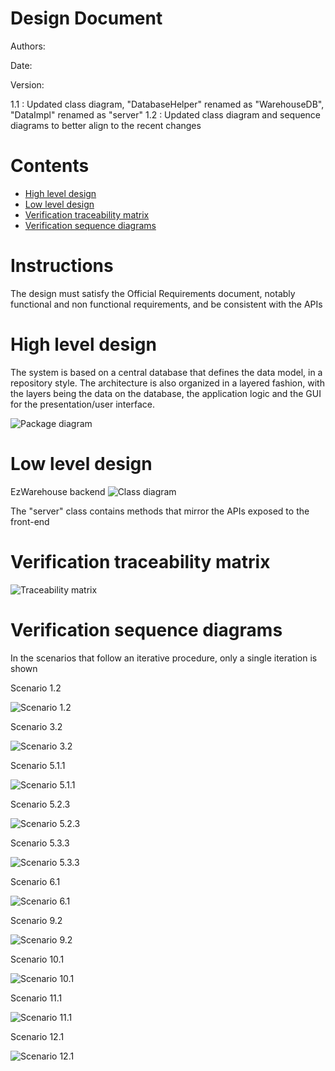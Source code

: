 # Design Document 


Authors: 

Date:

Version:


 1.1 : Updated class diagram, "DatabaseHelper" renamed as "WarehouseDB", "DataImpl" renamed as "server" 
 1.2 : Updated class diagram and sequence diagrams to better align to the recent changes


# Contents

- [High level design](#package-diagram)
- [Low level design](#class-diagram)
- [Verification traceability matrix](#verification-traceability-matrix)
- [Verification sequence diagrams](#verification-sequence-diagrams)

# Instructions

The design must satisfy the Official Requirements document, notably functional and non functional requirements, and be consistent with the APIs

# High level design 


The system is based on a central database that defines the data model, in a repository style. The architecture is also organized in a layered fashion, with the layers being the data on the database, the application logic and the GUI for the presentation/user interface.


![Package diagram](Images/PackageDiagram.jpg "PackageDiagram")






# Low level design


EzWarehouse backend
![Class diagram](Images/ClassDiagram.jpg "ClassDiagram")







The "server" class contains methods that mirror the APIs exposed to the front-end
# Verification traceability matrix


![Traceability matrix](Images/Verification_Traceability_Matrix_Subs_Included_page-0001.jpg "Traceability Matrix")









# Verification sequence diagrams 

In the scenarios that follow an iterative procedure, only a single iteration is shown

Scenario 1.2

![Scenario 1.2](Images/Scenario_1.2.jpg "Scenario 1.2")

Scenario 3.2

![Scenario 3.2](Images/Scenario_3.2.jpg "Scenario 3.2")

Scenario 5.1.1

![Scenario 5.1.1](Images/Scenario_5.1.1.jpg "Scenario 5.1.1")

Scenario 5.2.3

![Scenario 5.2.3](Images/Scenario_5.2.3.jpg "Scenario 5.2.3")

Scenario 5.3.3

![Scenario 5.3.3](Images/Scenario_5.3.3.jpg "Scenario 5.3.3")

Scenario 6.1

![Scenario 6.1](Images/Scenario_6.1.jpg "Scenario 6.1")

Scenario 9.2

![Scenario 9.2](Images/Scenario_9.2.png "Scenario 9.2")

Scenario 10.1

![Scenario 10.1](Images/Scenario_10.1.png "Scenario 10.1")

Scenario 11.1

![Scenario 11.1](Images/Scenario_11.1.png "Scenario 11.1")

Scenario 12.1

![Scenario 12.1](Images/Scenario_12.1.png "Scenario 12.1")



